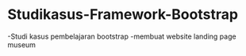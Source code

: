 # Studikasus-Framework-Bootstrap

-Studi kasus pembelajaran bootstrap
-membuat website landing page museum
